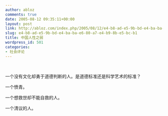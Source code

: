 ```yaml
---
author: abloz
comments: true
date: 2005-08-12 09:35:11+00:00
layout: post
link: http://abloz.com/index.php/2005/08/12/e4-b8-ad-e5-9b-bd-e4-ba-ba-e6-80-a7-e4-b9-8b-e5-bc-b1/
slug: e4-b8-ad-e5-9b-bd-e4-ba-ba-e6-80-a7-e4-b9-8b-e5-bc-b1
title: 中国人性之弱
wordpress_id: 501
categories:
- 社会评论
---
```


 




一个没有文化却勇于道德判断的人。是道德标准还是科学艺术的标准？




一个愤青。




一个想救世却不能自救的人。




一个清议的人。




 
